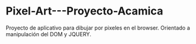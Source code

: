 # Pixel-Art---Proyecto-Acamica
Proyecto de aplicativo para dibujar por pixeles en el browser. Orientado a manipulación del DOM y JQUERY.
